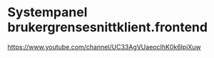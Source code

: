 # Systempanel brukergrensesnittklient.frontend

https://www.youtube.com/channel/UC33AgVUaeocIhK0k6lpjXuw
